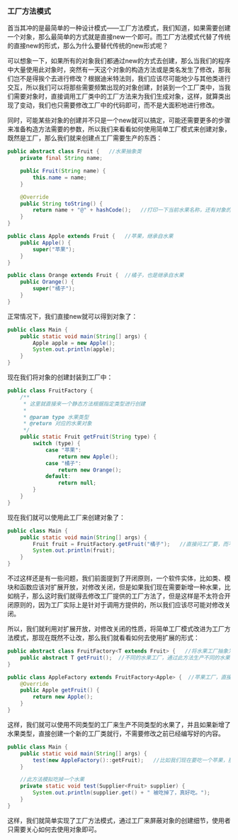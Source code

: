 ### 工厂方法模式

首当其冲的是最简单的一种设计模式——工厂方法模式，我们知道，如果需要创建一个对象，那么最简单的方式就是直接new一个即可。而工厂方法模式代替了传统的直接new的形式，那么为什么要替代传统的new形式呢？

可以想象一下，如果所有的对象我们都通过new的方式去创建，那么当我们的程序中大量使用此对象时，突然有一天这个对象的构造方法或是类名发生了修改，那我们岂不是得挨个去进行修改？根据迪米特法则，我们应该尽可能地少与其他类进行交互，所以我们可以将那些需要频繁出现的对象创建，封装到一个工厂类中，当我们需要对象时，直接调用工厂类中的工厂方法来为我们生成对象，这样，就算类出现了变动，我们也只需要修改工厂中的代码即可，而不是大面积地进行修改。

同时，可能某些对象的创建并不只是一个new就可以搞定，可能还需要更多的步骤来准备构造方法需要的参数，所以我们来看看如何使用简单工厂模式来创建对象，既然是工厂，那么我们就来创建点工厂需要生产的东西：

```java
public abstract class Fruit {   //水果抽象类
    private final String name;

    public Fruit(String name) {
        this.name = name;
    }

    @Override
    public String toString() {
        return name + "@" + hashCode();   //打印一下当前水果名称，还有对象的hashCode
    }
}
```

```java
public class Apple extends Fruit {   //苹果，继承自水果
    public Apple() {
        super("苹果");
    }
}
```

```java
public class Orange extends Fruit {  //橘子，也是继承自水果
    public Orange() {
        super("橘子");
    }
}
```

正常情况下，我们直接new就可以得到对象了：

```java
public class Main {
    public static void main(String[] args) {
        Apple apple = new Apple();
        System.out.println(apple);
    }
}
```

现在我们将对象的创建封装到工厂中：

```java
public class FruitFactory {
    /**
     * 这里就直接来一个静态方法根据指定类型进行创建
     *
     * @param type 水果类型
     * @return 对应的水果对象
     */
    public static Fruit getFruit(String type) {
        switch (type) {
            case "苹果":
                return new Apple();
            case "橘子":
                return new Orange();
            default:
                return null;
        }
    }
}
```

现在我们就可以使用此工厂来创建对象了：

```java
public class Main {
    public static void main(String[] args) {
        Fruit fruit = FruitFactory.getFruit("橘子");   //直接问工厂要，而不是我们自己去创建
        System.out.println(fruit);
    }
}
```

不过这样还是有一些问题，我们前面提到了开闭原则，一个软件实体，比如类、模块和函数应该对扩展开放，对修改关闭，但是如果我们现在需要新增一种水果，比如桃子，那么这时我们就得去修改工厂提供的工厂方法了，但是这样是不太符合开闭原则的，因为工厂实际上是针对于调用方提供的，所以我们应该尽可能对修改关闭。

所以，我们就利用对扩展开放，对修改关闭的性质，将简单工厂模式改进为工厂方法模式，那现在既然不让改，那么我们就看看如何去使用扩展的形式：

```java
public abstract class FruitFactory<T extends Fruit> {   //将水果工厂抽象为抽象类，添加泛型T由子类指定水果类型
    public abstract T getFruit();  //不同的水果工厂，通过此方法生产不同的水果
}
```

```java
public class AppleFactory extends FruitFactory<Apple> {  //苹果工厂，直接返回Apple，一步到位
    @Override
    public Apple getFruit() {
        return new Apple();
    }
}
```

这样，我们就可以使用不同类型的工厂来生产不同类型的水果了，并且如果新增了水果类型，直接创建一个新的工厂类就行，不需要修改之前已经编写好的内容。

```java
public class Main {
    public static void main(String[] args) {
        test(new AppleFactory()::getFruit);   //比如我们现在要吃一个苹果，那么就直接通过苹果工厂来获取苹果
    }

    //此方法模拟吃掉一个水果
    private static void test(Supplier<Fruit> supplier) {
        System.out.println(supplier.get() + " 被吃掉了，真好吃。");
    }
}
```

这样，我们就简单实现了工厂方法模式，通过工厂来屏蔽对象的创建细节，使用者只需要关心如何去使用对象即可。

